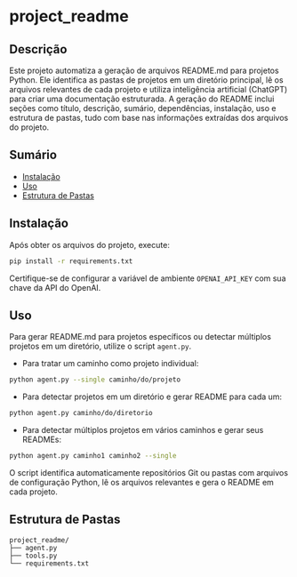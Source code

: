 # project_readme

## Descrição
Este projeto automatiza a geração de arquivos README.md para projetos Python. Ele identifica as pastas de projetos em um diretório principal, lê os arquivos relevantes de cada projeto e utiliza inteligência artificial (ChatGPT) para criar uma documentação estruturada. A geração do README inclui seções como título, descrição, sumário, dependências, instalação, uso e estrutura de pastas, tudo com base nas informações extraídas dos arquivos do projeto.

## Sumário
- [Instalação](#instalação)
- [Uso](#uso)
- [Estrutura de Pastas](#estrutura-de-pastas)

## Instalação
Após obter os arquivos do projeto, execute:

```sh
pip install -r requirements.txt
```

Certifique-se de configurar a variável de ambiente `OPENAI_API_KEY` com sua chave da API do OpenAI.

## Uso
Para gerar README.md para projetos específicos ou detectar múltiplos projetos em um diretório, utilize o script `agent.py`.

- Para tratar um caminho como projeto individual:

```sh
python agent.py --single caminho/do/projeto
```

- Para detectar projetos em um diretório e gerar README para cada um:

```sh
python agent.py caminho/do/diretorio
```

- Para detectar múltiplos projetos em vários caminhos e gerar seus READMEs:

```sh
python agent.py caminho1 caminho2 --single
```

O script identifica automaticamente repositórios Git ou pastas com arquivos de configuração Python, lê os arquivos relevantes e gera o README em cada projeto.

## Estrutura de Pastas
```
project_readme/
├── agent.py
├── tools.py
└── requirements.txt
```